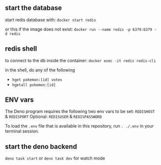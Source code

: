 ## start the database
start redis database with:
`docker start redis`

or this if the image does not exist:
`docker run --name redis -p 6379:6379 -d redis`

## redis shell
to connect to the db inside the container:
`docker exec -it redis redis-cli`

in the shell, do any of the following
- `hget pokemon:[id] votes`
- `hgetall pokemon:[id]`

## ENV vars
The Deno program requires the following two env vars to be set:
`REDISHOST` & `REDISPORT`
Optional:
`REDISUSER` & `REDISPASSWORD`

To load the `.env` file that is available in this repository, run `. ./.env` in your terminal session.

## start the deno backend
`deno task start` or `deno task dev` for watch mode
